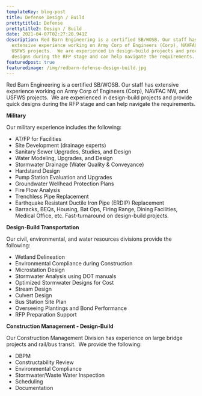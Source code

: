 ```yaml
---
templateKey: blog-post
title: Defense Design / Build
prettytitle1: Defense
prettytitle2: Design / Build
date: 2021-04-07T02:27:20.941Z
description: Red Barn Engineering is a certified SB/WOSB. Our staff has
  extensive experience working on Army Corp of Engineers (Corp), NAVFAC NW, and
  USFWS projects.  We are experienced in design-build projects and provide quick
  designs during the RFP stage and can help navigate the requirements.
featuredpost: true
featuredimage: /img/redbarn-defense-design-build.jpg
---
```

Red Barn Engineering is a certified SB/WOSB. Our staff has extensive experience working on Army Corp of Engineers (Corp), NAVFAC NW, and USFWS projects.  We are experienced in design-build projects and provide quick designs during the RFP stage and can help navigate the requirements.

**​Military**

Our military experience includes the following:

* AT/FP for Facilities
* Site Development (drainage experts)
* Sanitary Sewer Upgrades, Studies, and Design
* Water Modeling, Upgrades, and Design
* Stormwater Drainage (Water Quality & Conveyance)
* Hardstand Design
* Pump Station Evaluation and Upgrades
* Groundwater Wellhead Protection Plans
* Fire Flow Analysis 
* Trenchless Pipe Replacement
* Earthquake Resistant Ductile Iron Pipe (ERDIP) Replacement
* Barracks, BEQs, Housing, Bat Ops, Firing Range, Dining Facilities, Medical Office, etc. Fast-turnaround on design-build projects.

**​Design-Build Transportation**

Our civil, environmental, and water resources divisions provide the following:

* Wetland Delineation
* Environmental Compliance during Construction
* Microstation Design
* Stormwater Analysis using DOT manuals
* Optimized Stormwater Designs for Cost
* Stream Design
* Culvert Design
* Bus Station Site Plan
* Overseeing Plantings and Bond Performance
* RFP Preparation Support 

**​Construction Management - Design-Build**

Our Construction Management Division has experience on large bridge projects and rail/bus transit.  We provide the following:

* DBPM
* Constructability Review
* Environmental Compliance
* Stormwater/Waste Water Inspection
* Scheduling
* Documentation
